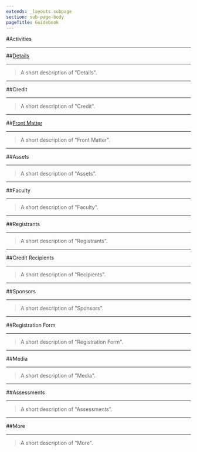 ```yaml
---
extends: _layouts.subpage
section: sub-page-body
pageTitle: Guidebook
---
```


#Activities

---

##[Details](/activity-details)

---

>A short description of "Details".

---

##Credit

---

>A short description of "Credit".

---

##[Front Matter](/front-matter)

---

>A short description of "Front Matter".

---

##Assets

---

>A short description of "Assets".

---

##Faculty

---

>A short description of "Faculty".

---

##Registrants

---

>A short description of "Registrants".

---

##Credit Recipients

---

>A short description of "Recipients".

---

##Sponsors

---

>A short description of "Sponsors".

---

##Registration Form

---

>A short description of "Registration Form".

---

##Media

---

>A short description of "Media".

---

##Assessments

---

>A short description of "Assessments".

---
  
##More

---

>A short description of "More".
